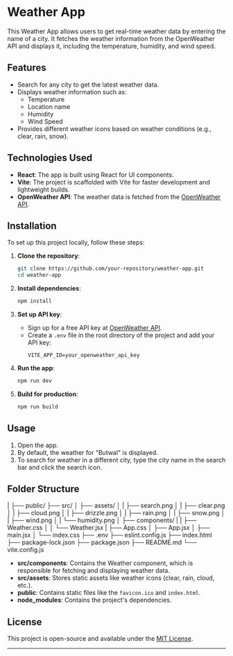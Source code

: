 # Weather App

This Weather App allows users to get real-time weather data by entering the name of a city. It fetches the weather information from the OpenWeather API and displays it, including the temperature, humidity, and wind speed.

## Features

- Search for any city to get the latest weather data.
- Displays weather information such as:
  - Temperature
  - Location name
  - Humidity
  - Wind Speed
- Provides different weather icons based on weather conditions (e.g., clear, rain, snow).

## Technologies Used

- **React**: The app is built using React for UI components.
- **Vite**: The project is scaffolded with Vite for faster development and lightweight builds.
- **OpenWeather API**: The weather data is fetched from the [OpenWeather API](https://openweathermap.org/).

## Installation

To set up this project locally, follow these steps:

1. **Clone the repository**:
    ```bash
    git clone https://github.com/your-repository/weather-app.git
    cd weather-app
    ```

2. **Install dependencies**:
    ```bash
    npm install
    ```

3. **Set up API key**:
   - Sign up for a free API key at [OpenWeather API](https://openweathermap.org/appid).
   - Create a `.env` file in the root directory of the project and add your API key:
     ```
     VITE_APP_ID=your_openweather_api_key
     ```

4. **Run the app**:
    ```bash
    npm run dev
    ```

5. **Build for production**:
    ```bash
    npm run build
    ```

## Usage

1. Open the app.
2. By default, the weather for "Butwal" is displayed.
3. To search for weather in a different city, type the city name in the search bar and click the search icon.

## Folder Structure

|
├── public/
├── src/
│   ├── assets/
│   |    ├── search.png
│   |    ├── clear.png
│   |    ├── cloud.png
│   |    ├── drizzle.png
│   |    ├── rain.png
│   |    ├── snow.png
│   |    ├── wind.png
│   |    └── humidity.png
│   ├── components/
|   |   ├── Weather.css
│   │   └── Weather.jsx
|   ├── App.css
│   ├── App.jsx
│   ├── main.jsx
│   └── index.css
├── .env
├── eslint.config.js
├── index.html
├── package-lock.json
├── package.json
├── README.md
└── vite.config.js


- **src/components**: Contains the Weather component, which is responsible for fetching and displaying weather data.
- **src/assets**: Stores static assets like weather icons (clear, rain, cloud, etc.).
- **public**: Contains static files like the `favicon.ico` and `index.html`.
- **node_modules**: Contains the project's dependencies.
  
## License

This project is open-source and available under the [MIT License](LICENSE).

---